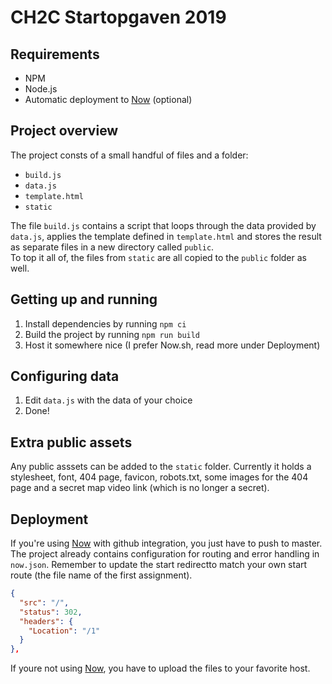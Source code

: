 # CH2C Startopgaven 2019

## Requirements
- NPM
- Node.js
- Automatic deployment to [Now](https://now.sh) (optional) 

## Project overview
The project consts of a small handful of files and a folder:
- `build.js`
- `data.js`
- `template.html`
- `static`

The file `build.js` contains a script that loops through the data provided by `data.js`, applies the template
defined in `template.html` and stores the result as separate files in a new directory called `public`.  
To top it all of, the files from `static` are all copied to the `public` folder as well.


## Getting up and running
1. Install dependencies by running `npm ci`
2. Build the project by running `npm run build`
3. Host it somewhere nice (I prefer Now.sh, read more under Deployment)

## Configuring data
1. Edit `data.js` with the data of your choice
2. Done!

## Extra public assets
Any public asssets can be added to the `static` folder. Currently it holds a stylesheet, font, 404 page, favicon, robots.txt, some images for the 404 page and a secret map video link (which is no longer a secret).

## Deployment
If you're using [Now](https://now.sh) with github integration, you just have to push to master.  
The project already contains configuration for routing and error handling in `now.json`.
Remember to update the start redirectto match your own start route (the file name of the first assignment).
```json
{
  "src": "/",
  "status": 302,
  "headers": {
    "Location": "/1"
  }
},
```

If youre not using [Now](https://now.sh), you have to upload the files to your favorite host.
